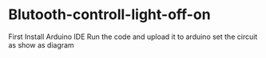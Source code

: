 # Blutooth-controll-light-off-on
 First Install Arduino IDE
 Run the code and upload it to arduino
 set the circuit as show as diagram
